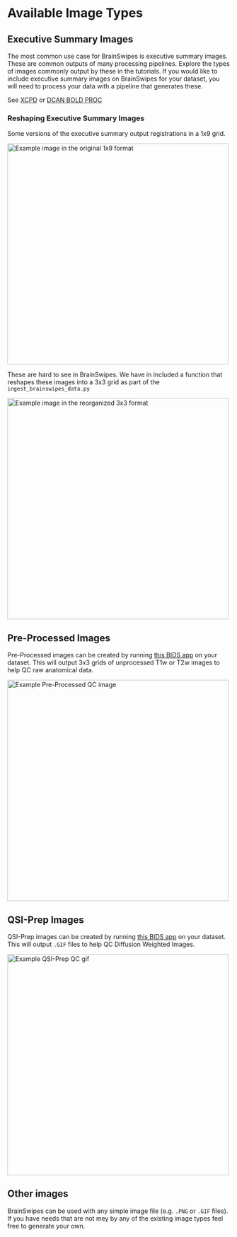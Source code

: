 # Available Image Types

## Executive Summary Images
The most common use case for BrainSwipes is executive summary images. These are common outputs of many processing pipelines.
Explore the types of images commonly output by these in the tutorials.
If you would like to include executive summary images on BrainSwipes for your dataset, you will need to process your data with a pipeline that generates these.

See [XCPD](https://github.com/PennLINC/xcp_d) or [DCAN BOLD PROC](https://github.com/DCAN-Labs/dcan_bold_processing)

### Reshaping Executive Summary Images
Some versions of the executive summary output registrations in a 1x9 grid.

<img src="../img/atlas-registration-row.png" alt="Example image in the original 1x9 format" width="500">

These are hard to see in BrainSwipes. We have in included a function that reshapes these images into a 3x3 grid as part of the `ingest_brainswipes_data.py`

<img src="../img/atlas-registration-grid.png" alt="Example image in the reorganized 3x3 format" width="500">

## Pre-Processed Images
Pre-Processed images can be created by running [this BIDS app](https://github.com/erikglee/HBCD_Raw_Anat_QC_Container) on your dataset. This will output 3x3 grids of unprocessed T1w or T2w images to help QC raw anatomical data.

<img src="../img/preprocessed.png" alt="Example Pre-Processed QC image" width="500"/>

## QSI-Prep Images
QSI-Prep images can be created by running [this BIDS app](https://github.com/DCAN-Labs/QSIPREP_HBCD_QC) on your dataset. This will output `.GIF` files to help QC Diffusion Weighted Images.

<img src="../img/qsi-qc.gif" alt="Example QSI-Prep QC gif" width="500">

## Other images
BrainSwipes can be used with any simple image file (e.g. `.PNG` or `.GIF` files).
If you have needs that are not mey by any of the existing image types feel free to generate your own.

